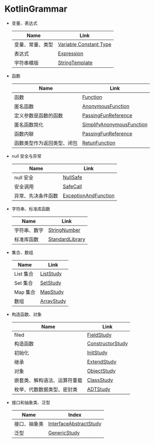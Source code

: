 # KotlinGrammar
* 变量、表达式

  | Name             | Link                                                         |
  | ---------------- | ------------------------------------------------------------ |
  | 变量、常量、类型 | [Variable Constant Type](https://github.com/dingyx/KotlinGrammar/tree/main/app/src/main/java/com/sycamore/study/kotlin01/VariableConstantType.kt) |
  | 表达式           | [Expression](https://github.com/dingyx/KotlinGrammar/tree/main/app/src/main/java/com/sycamore/study/kotlin01/Expression.kt) |
  | 字符串模版       | [StringTemplate](https://github.com/dingyx/KotlinGrammar/tree/main/app/src/main/java/com/sycamore/study/kotlin01/StringTemplate.kt) |

  

* 函数

  | Name                       | Link                                                         |
  | -------------------------- | ------------------------------------------------------------ |
  | 函数                       | [Function](https://github.com/dingyx/KotlinGrammar/tree/main/app/src/main/java/com/sycamore/study/kotlin02/Function.kt) |
  | 匿名函数                   | [AnonymousFunction](https://github.com/dingyx/KotlinGrammar/tree/main/app/src/main/java/com/sycamore/study/kotlin02/AnonymousFunction.kt) |
  | 定义参数是函数的函数       | [PassingFunReference](https://github.com/dingyx/KotlinGrammar/tree/main/app/src/main/java/com/sycamore/study/kotlin02/PassingFunReference.kt) |
  | 匿名函数简化               | [SimplifyAnonymousFunction](https://github.com/dingyx/KotlinGrammar/tree/main/app/src/main/java/com/sycamore/study/kotlin02/SimplifyAnonymousFunction.kt) |
  | 函数内联                   | [PassingFunReference](https://github.com/dingyx/KotlinGrammar/tree/main/app/src/main/java/com/sycamore/study/kotlin02/PassingFunReference.kt) |
  | 函数类型作为返回类型、闭包 | [RetunFunction](https://github.com/dingyx/KotlinGrammar/tree/main/app/src/main/java/com/sycamore/study/kotlin02/RetunFunction.kt) |




* null 安全与异常

  | Name               | Link                                                         |
  | ------------------ | ------------------------------------------------------------ |
  | null 安全          | [NullSafe](https://github.com/dingyx/KotlinGrammar/tree/main/app/src/main/java/com/sycamore/study/kotlin03/NullSafe.kt) |
  | 安全调用           | [SafeCall](https://github.com/dingyx/KotlinGrammar/tree/main/app/src/main/java/com/sycamore/study/kotlin03/SafeCall.kt) |
  | 异常、先决条件函数 | [ExceptionAndFunction](https://github.com/dingyx/KotlinGrammar/tree/main/app/src/main/java/com/sycamore/study/kotlin03/ExceptionAndFunction.kt) |




* 字符串、标准库函数

  | Name         | Link                                                         |
  | ------------ | ------------------------------------------------------------ |
  | 字符串、数字 | [StringNumber](https://github.com/dingyx/KotlinGrammar/tree/main/app/src/main/java/com/sycamore/study/kotlin04/StringNumber.kt) |
  | 标准库函数   | [StandardLibrary](https://github.com/dingyx/KotlinGrammar/tree/main/app/src/main/java/com/sycamore/study/kotlin04/StandardLibrary.kt) |




* 集合、数组

  | Name      | Link                                                         |
  | --------- | ------------------------------------------------------------ |
  | List 集合 | [ListStudy](https://github.com/dingyx/KotlinGrammar/tree/main/app/src/main/java/com/sycamore/study/kotlin05/ListStudy.kt) |
  | Set 集合  | [SetStudy](https://github.com/dingyx/KotlinGrammar/tree/main/app/src/main/java/com/sycamore/study/kotlin05/SetStudy.kt) |
  | Map 集合  | [MapStudy](https://github.com/dingyx/KotlinGrammar/tree/main/app/src/main/java/com/sycamore/study/kotlin05/MapStudy.kt) |
  | 数组      | [ArrayStudy](https://github.com/dingyx/KotlinGrammar/tree/main/app/src/main/java/com/sycamore/study/kotlin05/ArrayStudy.kt) |




* 构造函数、对象

  | Name                         | Link                                                         |
  | ---------------------------- | ------------------------------------------------------------ |
  | filed                        | [FieldStudy](https://github.com/dingyx/KotlinGrammar/tree/main/app/src/main/java/com/sycamore/study/kotlin06/FieldStudy.kt) |
  | 构造函数                     | [ConstructorStudy](https://github.com/dingyx/KotlinGrammar/tree/main/app/src/main/java/com/sycamore/study/kotlin06/ConstructorStudy.kt) |
  | 初始化                       | [InitStudy](https://github.com/dingyx/KotlinGrammar/tree/main/app/src/main/java/com/sycamore/study/kotlin06/InitStudy.kt) |
  | 继承                         | [ExtendStudy](https://github.com/dingyx/KotlinGrammar/tree/main/app/src/main/java/com/sycamore/study/kotlin06/ExtendStudy.kt) |
  | 对象                         | [ObjectStudy](https://github.com/dingyx/KotlinGrammar/tree/main/app/src/main/java/com/sycamore/study/kotlin06/ObjectStudy.kt) |
  | 嵌套类、解构语法、运算符重载 | [ClassStudy](https://github.com/dingyx/KotlinGrammar/tree/main/app/src/main/java/com/sycamore/study/kotlin06/ClassStudy.kt) |
  | 枚举、代数数据类型、密封类   | [ADTStudy](https://github.com/dingyx/KotlinGrammar/tree/main/app/src/main/java/com/sycamore/study/kotlin06/ADTStudy.kt) |
  



* 接口和抽象类、泛型

  | Name         | Index                                                        |
  | ------------ | ------------------------------------------------------------ |
  | 接口、抽象类 | [InterfaceAbstractStudy](https://github.com/dingyx/KotlinGrammar/tree/main/app/src/main/java/com/sycamore/study/kotlin07/InterfaceAbstractStudy.kt) |
  | 泛型         | [GenericStudy](https://github.com/dingyx/KotlinGrammar/tree/main/app/src/main/java/com/sycamore/study/kotlin07/GenericStudy.kt) |

  